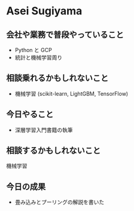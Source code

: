 # Asei Sugiyama

## 会社や業務で普段やっていること

- Python と GCP
- 統計と機械学習周り

## 相談乗れるかもしれないこと

- 機械学習 (scikit-learn, LightGBM, TensorFlow)

## 今日やること

- 深層学習入門書籍の執筆

## 相談するかもしれないこと

機械学習

## 今日の成果

- 畳み込みとプーリングの解説を書いた

